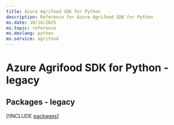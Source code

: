 ```yaml
---
title: Azure Agrifood SDK for Python
description: Reference for Azure Agrifood SDK for Python
ms.date: 10/14/2025
ms.topic: reference
ms.devlang: python
ms.service: agrifood
---
```

# Azure Agrifood SDK for Python - legacy
## Packages - legacy
[!INCLUDE [packages](agrifood-index.md)]